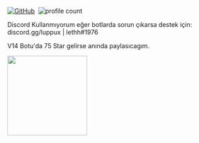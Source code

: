 [![GitHub](https://img.shields.io/github/followers/ertucuk?label=follow&style=social)](https://github.com/ertucuk)&nbsp;
![profile count](https://komarev.com/ghpvc/?username=ZeusMisali&color=red)&nbsp;

Discord Kullanmıyorum eğer botlarda sorun çıkarsa destek için: discord.gg/luppux | lethh#1976

V14 Botu'da 75 Star gelirse anında paylasıcagım.

<a href="https://github.com/ertucuk">
  <img height="180em" src="https://github-readme-stats.vercel.app/api?username=ertucuk&theme=dark&show_icons=true" />
</a> 








